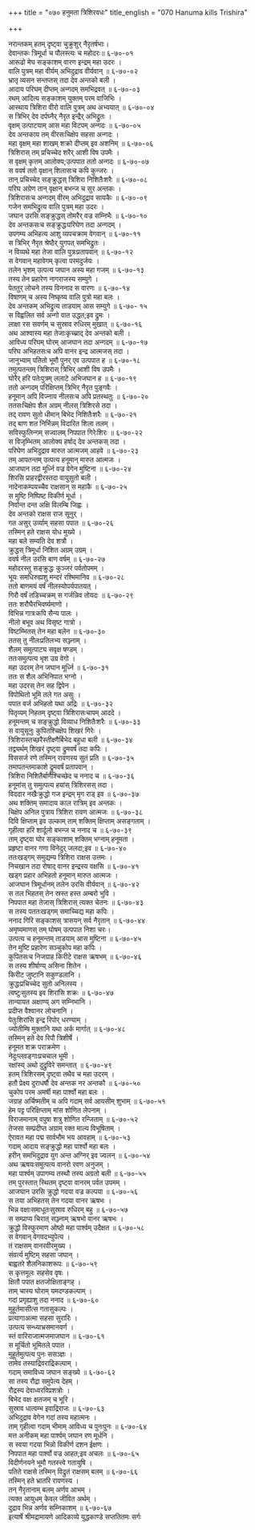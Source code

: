 +++
title = "०७० हनुमता त्रिशिरवधः"
title_english = "070 Hanuma kills Trishira"

+++
<div class="audioEmbed"  caption="श्रीराम-हरिसीताराममूर्ति-घनपाठिभ्यां वचनम्" src="https://archive.org/download/Ramayana-recitation-Sriram-harisItArAmamUrti-Ghanapaati-v2/Kanda_6/Kanda_6_YK-070-Hanuma_kills_Trishira_0.mp3"></div>

नरान्तकम् हतम् दृष्ट्वा चुक्रुशुर् नैरृतर्षभाः।  
देवान्तकः त्रिमूर्धा च पौलस्त्यः च महोदरः॥ ६-७०-०१  
आरूढो मेघ सङ्काशम् वारण इन्द्रम् महा उदरः ।  
वालि पुत्रम् महा वीर्यम् अभिदुद्राव वीर्यवान् ॥ ६-७०-०२  
भ्रातृ व्यसन सन्तप्तस् तदा देव अन्तको बली ।  
आदाय परिघम् दीप्तम् अन्गदम् समभिद्रवत् ॥ ६-७०-०३  
रथम् आदित्य सङ्काशम् युक्तम् परम वाजिभिः ।  
आस्थाय त्रिशिरा वीरो वालि पुत्रम् अथ अभ्ययात् ॥ ६-७०-०४  
स त्रिभिर् देव दर्पघ्नैर् नैरृत इन्द्रैर् अभिद्रुतः ।  
वृक्षम् उत्पाटयाम् आस महा विटपम् अन्गदः ॥ ६-७०-०५  
देव अन्तकाय तम् वीरसःचिक्षेप सहसा अन्गदः ।  
महा वृक्षम् महा शाखम् शक्रो दीप्तम् इव अशनिम् ॥ ६-७०-०६  
त्रिशिरास् तम् प्रचिच्चेद शरैर् आशी विष उपमैः ।  
स वृक्षम् कृत्तम् आलोक्य;उत्पपात ततो अन्गदः ॥ ६-७०-०७  
स ववर्ष ततो वृक्षान् शिलासःच कपि कुन्जरः ।  
तान् प्रचिच्चेद सङ्क्रुद्धस् त्रिशिरा निशितैःशरैः ॥ ६-७०-०८  
परिघ अग्रेण तान् वृक्षान् बभन्ज च सुर अन्तकः ।  
त्रिशिरासःच अन्गदम् वीरम् अभिदुद्राव सायकैः ॥ ६-७०-०९  
गजेन समभिद्रुत्य वालि पुत्रम् महा उदरः ।  
जघान उरसि सङ्क्रुद्धस् तोमरैर् वज्र सम्निभैः ॥ ६-७०-१०  
देव अन्तकसःच सङ्क्रुद्धःपरिघेण तदा अन्गदम् ।  
उपगम्य अभिहत्य आशु व्यपचक्राम वेगवान् ॥ ६-७०-११  
स त्रिभिर् नैरृत श्रेष्ठैर् युगपत् समभिद्रुतः ।  
न विव्यथे महा तेजा वालि पुत्रःप्रतापवान् ॥ ६-७०-१२  
स वेगवान् महावेगम् कृत्वा परमदुर्जयः ।  
तलेन भृशम् उत्पत्य जघान अस्य महा गजम् ॥ ६-७०-१३  
तस्य तेन प्रहारेण नागराजस्य सम्युगे ।  
पेततुर् लोचने तस्य विननाद स वारणः ॥ ६-७०-१४  
विषाणम् च अस्य निष्कृष्य वालि पुत्रो महा बलः ।  
देव अन्तकम् अभिद्रुत्य ताडयाम् आस सम्युगे ॥ ६-७०- १५  
स विह्वलित सर्व अन्गो वात उद्धत;इव द्रुमः ।  
लाक्षा रस सवर्णम् च सुस्राव रुधिरम् मुखात् ॥ ६-७०-१६  
अथ आश्वास्य महा तेजाःकृच्च्राद् देव अन्तको बली ।  
आविध्य परिघम् घोरम् आजघान तदा अन्गदम् ॥ ६-७०-१७  
परिघ अभिहतसःच अपि वानर इन्द्र आत्मजस् तदा ।  
जानुभ्याम् पतितो भूमौ पुनर् एव उत्पपात ह ॥ ६-७०-१८  
तमुत्पतन्तम् त्रिशिरास् त्रिभिर् आशी विष उपमैः ।  
घोरैर् हरि पतेःपुत्रम् ललाटे अभिजघान ह ॥ ६-७०-१९  
ततो अन्गदम् परिक्षिप्तम् त्रिभिर् नैरृत पुङ्गवैः ।  
हनूमान् अपि विज्नाय नीलसःच अपि प्रतस्थतुः ॥ ६-७०-२०  
ततसःचिक्षेप शैल अग्रम् नीलस् त्रिशिरसे तदा ।  
तद् रावण सुतो धीमान् बिभेद निशितैःशरैः ॥ ६-७०-२१  
तद् बाण शत निर्भिन्नम् विदारित शिला तलम् ।  
सविस्फुलिन्गम् सज्वालम् निपपात गिरेःशिरः ॥ ६-७०-२२  
स विजृम्भितम् आलोक्य हर्षाद् देव अन्तकस् तदा ।  
परिघेण अभिदुद्राव मारुत आत्मजम् आहवे ॥ ६-७०-२३  
तम् आपतन्तम् उत्पत्य हनूमान् मारुत आत्मजः ।  
आजघान तदा मूर्ध्नि वज्र वेगेन मुष्टिना ॥ ६-७०-२४  
शिरसि प्राहरद्वीरस्तदा वायुसुतो बली ।  
नादेनाकम्पयच्चैव राक्षसान् स महाकै ॥ ६-७०-२५  
स मुष्टि निष्पिष्ट विकीर्ण मूर्धा ।  
निर्वान्त दन्त अक्षि विलम्बि जिह्वः ।  
देव अन्तको राक्षस राज सूनुर् ।  
गत असुर् उर्व्याम् सहसा पपात ॥ ६-७०-२६  
तस्मिन् हते राक्षस योध मुख्ये ।  
महा बले सम्यति देव शत्रौ ।  
क्रुद्धस् त्रिमूर्धा निशित अग्रम् उग्रम् ।  
ववर्ष नील उरसि बाण वर्षम् ॥ ६-७०-२७  
महोदरस्तु सङ्क्रुद्धः कुञ्जरं पर्वतोपमम् ।  
भूयः समधिरुह्यशु मन्दरं रश्मिमानिव ॥ ६-७०-२८  
ततो बाणमयं वर्षं नीलस्योपर्यपातयत् ।  
गिरौ वर्षं तडिच्चक्रम् स गर्जन्निव तोयदः ॥ ६-७०-२९  
ततः शरौघैरभिवर्ष्यमाणो ।  
विभिन्न गात्रःकपि सैन्य पालः ।  
नीलो बभूव अथ विसृष्ट गात्रो ।  
विष्टम्भितस् तेन महा बलेन ॥ ६-७०-३०  
ततस् तु नीलःप्रतिलभ्य सञ्ज्नाम् ।  
शैलम् समुत्पाट्य सवृक्ष षण्डम् ।  
ततःसमुत्पत्य भृश उग्र वेगो ।  
महा उदरम् तेन जघान मूर्ध्नि ॥ ६-७०-३१  
ततः स शैल अभिनिपात भग्नो ।  
महा उदरस् तेन सह द्विपेन ।  
विपोथितो भूमि तले गत असुः ।  
पपात वर्ज अभिहतो यथा अद्रिः ॥ ६-७०-३२  
पितृव्यम् निहतम् दृष्ट्वा त्रिशिरासःचापम् आददे ।  
हनूमन्तम् च सङ्क्रुद्धो विव्याध निशितैःशरैः ॥ ६-७०-३३  
स वायुसूनुः कुपितश्चिक्षेप शिखरं गिरेः ।  
त्रिशिरास्तच्छरैस्तीक्ष्णैर्बिभेद बहुधा बली ॥ ६-७०-३४  
तद्व्यर्थम् शिखरं दृष्ट्वा द्रुमवर्षं तदा कपिः ।  
विससर्ज रणे तस्मिन् रावणस्य सुतं प्रति ॥ ६-७०-३५  
तमापतन्तमाकाशे द्रुमवर्षं प्रतापवान् ।  
त्रिशिरा निशितैर्बाणैश्चिच्छेद च ननाद च ॥ ६-७०-३६  
हनूमांस् तु समुत्पत्य हयांस् त्रिशिरसस् तदा ।  
विददार नखैःक्रुद्धो गज इन्द्रम् मृग राड् इव ॥ ६-७०-३७  
अथ शक्तिम् समादाय काल रात्रिम् इव अन्तकः ।  
चिक्षेप अनिल पुत्राय त्रिशिरा रावण आत्मजः ॥ ६-७०-३८  
दिवि क्षिप्ताम् इव उल्काम् ताम् शक्तिम् क्षिप्ताम् असङ्गताम् ।  
गृहीत्वा हरि शार्दूलो बभन्ज च ननाद च ॥ ६-७०-३९  
ताम् दृष्ट्वा घोर सङ्काशाम् शक्तिम् भग्नाम् हनूमता ।  
प्रहृष्टा वानर गणा विनेदुर् जलदा;इव ॥ ६-७०-४०  
ततःखड्गम् समुद्यम्य त्रिशिरा राक्षस उत्तमः ।  
निचखान तदा रोषाद् वानर इन्द्रस्य वक्षसि ॥ ६-७०-४१  
खड्ग प्रहार अभिहतो हनूमान् मारुत आत्मजः ।  
आजघान त्रिमूर्धानम् तलेन उरसि वीर्यवान् ॥ ६-७०-४२  
स तल भिहतस् तेन स्रस्त हस्त अम्बरो भुवि ।  
निपपात महा तेजास् त्रिशिरास् त्यक्त चेतनः ॥ ६-७०-४३  
स तस्य पततःखड्गम् समाच्चिद्य महा कपिः ।  
ननाद गिरि सङ्काशस् त्रासयन् सर्व नैरृतान् ॥ ६-७०-४४  
अमृष्यमाणस् तम् घोषम् उत्पपात निशा चरः।  
उत्पत्य च हनूमन्तम् ताडयाम् आस मुष्टिना ॥ ६-७०-४५  
तेन मुष्टि प्रहारेण सञ्चुकोप महा कपिः ।  
कुपितसःच निजग्राह किरीटे राक्षस ऋषभम् ॥ ६-७०-४६  
स तस्य शीर्षाण्य् असिना शितेन ।  
किरीट जुष्टानि सकुण्डलानि ।  
क्रुद्धःप्रचिच्चेद सुतो अनिलस्य ।  
त्वष्टुःसुतस्य इव शिरांसि शक्रः ॥ ६-७०-४७  
तान्यायत अक्षाण्य् अग सम्निभानि ।  
प्रदीप्त वैश्वानर लोचनानि ।  
पेतुःशिरांसि इन्द्र रिपोर् धरण्याम् ।  
ज्योतीम्षि मुक्तानि यथा अर्क मार्गात् ॥ ६-७०-४८  
तस्मिन् हते देव रिपौ त्रिशीर्षे ।  
हनूमत शक्र पराक्रमेण ।  
नेदुःप्लवङ्गाःप्रचचाल भूमी ।  
रक्षांस्य् अथो दुद्रुविरे समन्तात् ॥ ६-७०-४९  
हतम् त्रिशिरसम् दृष्ट्वा तथैव च महा उदरम् ।  
हतौ प्रेक्ष्य दुराधर्षौ देव अन्तक नर अन्तकौ ॥ ६-७०-५०  
चुकोप परम अमर्षी महा पार्श्वो महा बलः ।  
जग्राह अर्चिष्मतीम् च अपि गदाम् सर्व आयसीम् शुभाम् ॥ ६-७०-५१  
हेम पट्ट परिक्षिप्ताम् मांस शोणित लेपनाम् ।  
विराजमानाम् वपुषा शत्रु शोणित रन्जिताम् ॥ ६-७०-५२  
तेजसा सम्प्रदीप्त अग्राम् रक्त माल्य विभूषिताम् ।  
ऐरावत महा पद्म सार्वभौम भय आवहाम् ॥ ६-७०-५३  
गदाम् आदाय सङ्क्रुद्धो महा पार्श्वो महा बलः ।  
हरीन् समभिदुद्राव युग अन्त अग्निर् इव ज्वलन् ॥ ६-७०-५४  
अथ ऋषयःसमुत्पत्य वानरो रवण अनुजम् ।  
महा पार्श्वम् उपागम्य तस्थौ तस्य अग्रतो बली ॥ ६-७०-५५  
तम् पुरस्तात् स्थितम् दृष्ट्वा वानरम् पर्वत उपमम् ।  
आजघान उरसि क्रुद्धो गदया वज्र कल्पया ॥ ६-७०-५६  
स तया अभिहतस् तेन गदया वानर ऋषभः ।  
भिन्न वक्षाःसमाधूतःसुस्राव रुधिरम् बहु ॥ ६-७०-५७  
स सम्प्राप्य चिरात् सञ्ज्नाम् ऋषभो वानर ऋषभः ।  
क्रुद्धो विस्फुरमाण ओष्ठो महा पार्श्वम् उदैक्षत ॥ ६-७०-५८  
स वेगवान् वेगवदभ्युपेत्य ।  
तं राक्षसम् वानरवीरमुख्य ।  
संवर्त्य मुष्टिम् सहसा जघान् ।  
बाह्वतरे शैलनिकाशरूपः ॥ ६-७०-५९  
स कृत्तमूलः सहसेव वृषः ।  
क्षितौ पपात क्षतजोक्षिताङ्गह् ।  
ताम् चास्य घोराम् यमदण्डकल्पाम् ।  
गदां प्रगृह्याशु तदा ननाद ॥ ६-७०-६०  
मुहूर्तमासीत्स गतासुकल्पः ।  
प्रत्यागाअत्मा सहसा सुरारिः ।  
उत्पत्य सन्ध्याभ्रसमानवर्ण ।  
स्तं वारिराजात्मजमाजघान ॥ ६-७०-६१  
स मूर्चितो भूमितले पपात ।  
मुहूर्तमुत्पत्य पुनः ससञ्ज्ञः ।  
तामेव तस्याद्रिवराद्रिकल्पाम् ।  
गदाम् समाविध्य जघान सङ्ख्ये ॥ ६-७०-६२  
सा तस्य रौद्रा समुपेत्य देहम् ।  
रौद्रस्य देवाध्वरविप्रशत्रोः ।  
बिभेद वक्षः क्षतजम् च भूरि ।  
सुस्राव धात्वम्भ इवाद्रिराजः ॥ ६-७०-६३  
अभिदुद्राव वेगेन गदां तस्य महात्मनः ।  
ताम् गृहीत्वा गदाम् भीमाम् आविध्य च पुनःपुनः ॥ ६-७०-६४  
मत्त अनीकम् महा पार्श्वम् जघान रण मूर्धनि ।  
स स्वया गदया भिन्नो विकीर्ण दशन ईक्षणः ।  
निपपात महा पार्श्वो वज्र आहत;इव अचलः ॥ ६-७०-६५  
विदीर्णनयने भूमौ गतस्त्त्वे गतायुषि ।  
पतिते राक्षसे तस्मिन् विद्रुतं राक्षसम् बलम् ॥ ६-७०-६६  
तस्मिन् हते भ्रातरि रावणस्य ।  
तन् नैरृतानाम् बलम् अर्णव आभम् ।  
त्यक्त आयुधम् केवल जीवित अर्थम् ।  
दुद्राव भिन्न अर्णव सम्निकाशम् ॥ ६-७०-६७  
इत्यार्षे श्रीमद्रामायणे आदिकाव्ये युद्धकाण्डे सप्ततितमः सर्गः